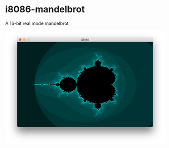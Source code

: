 # i8086-mandelbrot

A 16-bit real mode mandelbrot

![alt screenshot](https://github.com/Henkru/i8086-mandelbrot/raw/master/screenshot.png)
